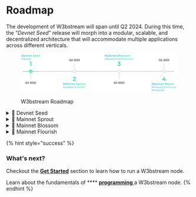 # Roadmap

The development of W3bstream will span until Q2 2024. During this time, the “_Devnet Seed_”  release will morph into a modular, scalable, and decentralized architecture that will accommodate multiple applications across different verticals.

<figure><img src="../.gitbook/assets/image (1).png" alt=""><figcaption><p>W3bstream Roadmap</p></figcaption></figure>

<details>

<summary>🌰 Devnet Seed</summary>

* WASM-powered virtual machine for stream compute of device data
* Device and user binding based on DID
* Support IoTeX and Ethereum
* W3bstream Studio for developing apps
* Mobile SDKs

</details>

<details>

<summary>🌱 Mainnet Sprout</summary>

* Multi-tenant WASM virtual machine with distributed resource scheduling
* Integrate with decentralized storage protocols
* Zero-knowledge proof for dApps
* W3bstream Studio for VSCODE
* Embedded SDKs

</details>

<details>

<summary>🥀 Mainnet Blossom</summary>

* Support customized device onboarding via plugins
* Data Availability Committees (DACs) with sharding supported
* Stake to run nodes for the community-owned network
* Support mainstream L1s
* W3bstream Explorer for visualizing and analyzing

</details>

<details>

<summary>🌸 Mainnet Flourish</summary>

* DAC with on-chain attestation
* State expiry and data expiry
* Dynamic pricing of ordering nodes for specific dApps
* Privacy-preserving architecture with a nearly trustless setup
* Zero knowledge tools for developers

</details>

{% hint style="success" %}
### What's next?

Checkout the [**Get Started**](../client-sdks/introduction.md) section to learn how to run a W3bstream node.

Learn about the fundamentals of **** [**programming** ](../applets-development/basic-concepts/)a W3bstream node.
{% endhint %}

